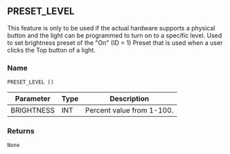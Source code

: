 ## PRESET\_LEVEL

This feature is only to be used if the actual hardware supports a physical button and the light can be programmed to turn on to a specific level. Used to set brightness preset of the "On" (ID = 1) Preset that is used when a user clicks the Top button of a light.


### Name

`PRESET_LEVEL ()`


| Parameter  | Type | Description               |
| ---------- | ---- | ------------------------- |
| BRIGHTNESS | INT  | Percent value from 1-100. |



### Returns

`None`